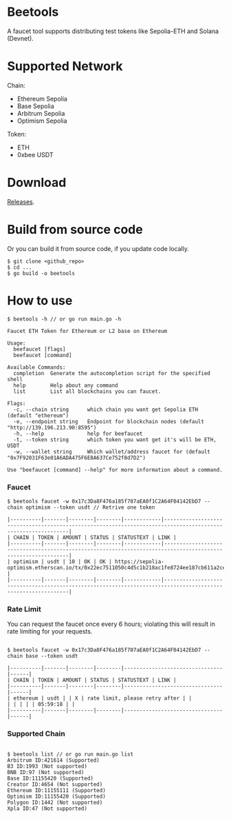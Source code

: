 # Beetools

A faucet tool supports distributing test tokens like Sepolia-ETH and Solana (Devnet).

# Supported Network

Chain:

- Ethereum Sepolia
- Base Sepolia
- Arbitrum Sepolia
- Optimism Sepolia

Token:

- ETH
- 0xbee USDT

# Download

[Releases](https://github.com/duiyuan/faucet/releases).

# Build from source code

Or you can build it from source code, if you update code locally.

```
$ git clone <github_repo>
$ cd ...
$ go build -o beetools
```

# How to use

```
$ beetools -h // or go run main.go -h

Faucet ETH Token for Ethereum or L2 base on Ethereum

Usage:
  beefaucet [flags]
  beefaucet [command]

Available Commands:
  completion  Generate the autocompletion script for the specified shell
  help        Help about any command
  list        List all blockchains you can faucet.

Flags:
  -c, --chain string      which chain you want get Sepolia ETH (default "ethereum")
  -e, --endpoint string   Endpoint for blockchain nodes (default "http://139.196.213.90:8595")
  -h, --help              help for beefaucet
  -t, --token string      which token you want get it's will be ETH, USDT
  -w, --wallet string     Which wallet/address faucet for (default "0x7F92031F63e01A6ADA475F6E8A637Ce752f8d7D2")

Use "beefaucet [command] --help" for more information about a command.
```

### Faucet

```
$ beetools faucet -w 0x17c3Da8F476a185f707aEA0f1C2A64F04142EbD7 --chain optimism --token usdt // Retrive one token

|----------|-------|--------|--------|------------|-------------------------------------------------------------------------------------------------------------|
| CHAIN | TOKEN | AMOUNT | STATUS | STATUSTEXT | LINK |
|----------|-------|--------|--------|------------|-------------------------------------------------------------------------------------------------------------|
| optimism | usdt | 10 | OK | OK | https://sepolia-optimism.etherscan.io/tx/0x22ec7511050c4d5c1b218ac1fe8724ee187cb611a2ce271059e18f7f2a3e8878 |
|----------|-------|--------|--------|------------|-------------------------------------------------------------------------------------------------------------|

```

### Rate Limit

You can request the faucet once every 6 hours; violating this will result in rate limiting for your requests.

```

$ beetools faucet -w 0x17c3Da8F476a185f707aEA0f1C2A64F04142EbD7 --chain base --token usdt

|----------|-------|--------|--------|--------------------------------|------|
| CHAIN | TOKEN | AMOUNT | STATUS | STATUSTEXT | LINK |
|----------|-------|--------|--------|--------------------------------|------|
| ethereum | usdt | | X | rate limit, please retry after | |
| | | | | 05:59:18 | |
|----------|-------|--------|--------|--------------------------------|------|

```

### Supported Chain

```

$ beetools list // or go run main.go list
Arbitrum ID:421614 (Supported)
B3 ID:1993 (Not supported)
BNB ID:97 (Not supported)
Base ID:11155420 (Supported)
Creator ID:4654 (Not supported)
Ethereum ID:11155111 (Supported)
Optimism ID:11155420 (Supported)
Polygon ID:1442 (Not supported)
Xpla ID:47 (Not supported)

```
